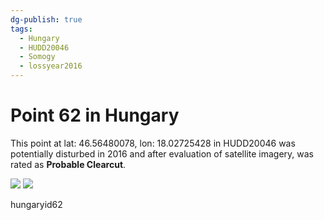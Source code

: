 ```yaml
---
dg-publish: true
tags:
  - Hungary
  - HUDD20046
  - Somogy
  - lossyear2016
---
```


# Point 62 in Hungary

This point at lat: 46.56480078, lon: 18.02725428 in HUDD20046 was potentially disturbed in 2016 and after evaluation of satellite imagery, was rated as **Probable Clearcut**.

<div class='juxtapose' data-showcredits='false'>
<img src='https://baserow-backend-production20240528124524339000000001.s3.amazonaws.com/user_files/6WhC7AfSsj0iczd09zFHmrJWnaw90uUx_8e5cff12f42cc7e376a1e0bb1a16321a41c644c8f9ebe00a976705864f172d0e.png' data-label='June 2015' />
<img src='https://baserow-backend-production20240528124524339000000001.s3.amazonaws.com/user_files/JA1ecH79QrJ9BRCaibgRplDW6pPl4TEW_19626e61b9ebfe32322973b6951bd94ab1a7e48da030c6e1ef42af6195e7d09d.png' data-label='April 2018' />
</div>

hungaryid62